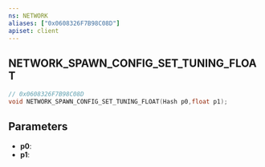 ```yaml
---
ns: NETWORK
aliases: ["0x0608326F7B98C08D"]
apiset: client
---
```

## NETWORK_SPAWN_CONFIG_SET_TUNING_FLOAT

```c
// 0x0608326F7B98C08D
void NETWORK_SPAWN_CONFIG_SET_TUNING_FLOAT(Hash p0,float p1);
```


## Parameters
* **p0**:
* **p1**:



